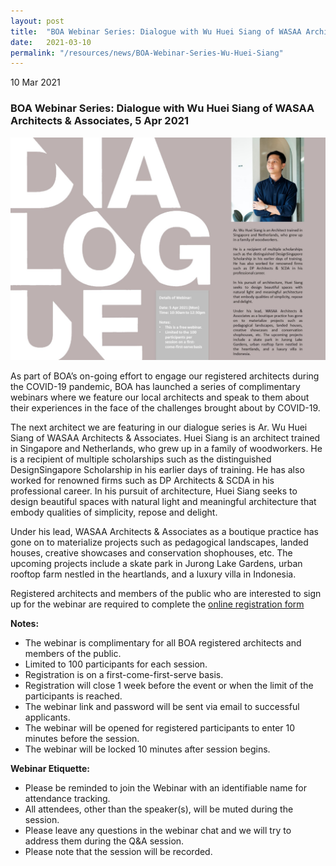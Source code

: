 ```yaml
---
layout: post
title:  "BOA Webinar Series: Dialogue with Wu Huei Siang of WASAA Architects & Associates"
date:   2021-03-10
permalink: "/resources/news/BOA-Webinar-Series-Wu-Huei-Siang"
---
```

10 Mar 2021

### **BOA Webinar Series: Dialogue with Wu Huei Siang of WASAA Architects & Associates, 5 Apr 2021**

![BOA Webinar Poster](/images/BOA_Webinar_050421.jpg)

As part of BOA’s on-going effort to engage our registered architects during the COVID-19 pandemic, BOA has launched a series of complimentary webinars where we feature our local architects and speak to them about their experiences in the face of the challenges brought about by COVID-19. 

The next architect we are featuring in our dialogue series is Ar. Wu Huei Siang of WASAA Architects & Associates. Huei Siang is an architect trained in Singapore and Netherlands, who grew up in a family of woodworkers. He is a recipient of multiple scholarships such as the distinguished DesignSingapore Scholarship in his earlier days of training. He has also worked for renowned firms such as DP Architects & SCDA in his professional career. In his pursuit of architecture, Huei Siang seeks to design beautiful spaces with natural light and meaningful architecture that embody qualities of simplicity, repose and delight. 

Under his lead, WASAA Architects & Associates as a boutique practice has gone on to materialize projects such as pedagogical landscapes, landed houses, creative showcases and conservation shophouses, etc. The upcoming projects include a skate park in Jurong Lake Gardens, urban rooftop farm nestled in the heartlands, and a luxury villa in Indonesia. 

Registered architects and members of the public who are interested to sign up for the webinar are required to complete the [online registration form](https://forms.gle/pEFXEtFY8LUEFjSK6)

**Notes:**
* The webinar is complimentary for all BOA registered architects and members of the public. 
* Limited to 100 participants for each session. 
* Registration is on a first-come-first-serve basis. 
* Registration will close 1 week before the event or when the limit of the participants is reached.
* The webinar link and password will be sent via email to successful applicants. 
* The webinar will be opened for registered participants to enter 10 minutes before the session.
* The webinar will be locked 10 minutes after session begins.

**Webinar Etiquette:**
* Please be reminded to join the Webinar with an identifiable name for attendance tracking.
* All attendees, other than the speaker(s), will be muted during the session.
* Please leave any questions in the webinar chat and we will try to address them during the Q&A session.
* Please note that the session will be recorded.
